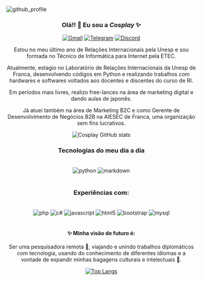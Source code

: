 ![github_profile](https://user-images.githubusercontent.com/89868399/201363594-83cdefeb-4a0d-4392-84d0-5e56c9636af0.png)

<div align="center">

### Olá!! 👋 Eu sou a *Cosplay* ✨

[![Gmail](https://img.shields.io/badge/Gmail-D14836?style=for-the-badge&logo=gmail&logoColor=white)](diioriocintia@gmail.com)
[![Telegram](https://img.shields.io/badge/Telegram-2CA5E0?style=for-the-badge&logo=telegram&logoColor=white)](@cosplayunesp)
[![Discord](https://img.shields.io/badge/Discord-7289DA?style=for-the-badge&logo=discord&logoColor=white)](Cosplay)


Estou no meu último ano de Relações Internacionais pela Unesp e sou formada no Técnico de Informática para Internet pela ETEC. 

Atualmente, estagio no Laboratório de Relações Internacionais da Unesp de Franca, desenvolvendo códigos em Python e realizando trabalhos com hardwares e softwares voltados aos docentes e discentes do curso de RI. 

Em períodos mais livres, realizo free-lances na área de marketing digital e dando aulas de japonês.  

Já atuei também na área de Marketing B2C e como Gerente de Desenvolvimento de Negócios B2B na AIESEC de Franca, uma organização sem fins lucrativos. 


![Cosplay GitHub stats](https://github-readme-stats.vercel.app/api?username=cintiadiiorio&show_icons=true&theme=tokyonight) 


### Tecnologias do meu dia a dia 
<div style="display: inline_block"><br/>
 <img align="center" alt="python" src="https://img.shields.io/badge/Python-14354C?style=for-the-badge&logo=python&logoColor=white" /> 
 <img align="center" alt="markdown" src="https://img.shields.io/badge/Markdown-000000?style=for-the-badge&logo=markdown&logoColor=white" />
</div> 
<br/>

 
 ### Experiências com:
 <div style="display: inline_block"><br/>
 <img align="center" alt="php" src="https://img.shields.io/badge/PHP-777BB4?style=for-the-badge&logo=php&logoColor=white" /> 
 <img align="center" alt="c#" src="https://img.shields.io/badge/C%23-239120?style=for-the-badge&logo=c-sharp&logoColor=white" />
 <img align="center" alt="javascript" src="https://img.shields.io/badge/JavaScript-F7DF1E?style=for-the-badge&logo=javascript&logoColor=black" />
 <img align="center" alt="html5" src="https://img.shields.io/badge/HTML5-E34F26?style=for-the-badge&logo=html5&logoColor=white" />
 <img align="center" alt="bootstrap" src="https://img.shields.io/badge/Bootstrap-563D7C?style=for-the-badge&logo=bootstrap&logoColor=white" />
 <img align="center" alt="mysql" src="https://img.shields.io/badge/MySQL-00000F?style=for-the-badge&logo=mysql&logoColor=white" />
</div> 
<br/>


#### ✨ Minha visão de futuro é:
Ser uma pesquisadora remota 🔭, viajando e unindo trabalhos diplomáticos com tecnologia, usando do conhecimento de diferentes idiomas e a vontade de expandir minhas bagagens culturais e intelectuais 🌱.
 
[![Top Langs](https://github-readme-stats.vercel.app/api/top-langs/?username=cintiadiiorio&layout=compact&theme=tokyonight)](https://github.com/cintiadiiorio/github-readme-stats)
 
 </div>

